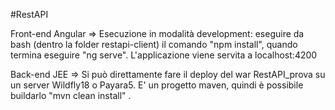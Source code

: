 #RestAPI

Front-end Angular => Esecuzione in modalità development: eseguire da bash (dentro la folder restapi-client) il comando "npm install", quando termina eseguire "ng serve". 
                     L'applicazione viene servita a localhost:4200
                     

Back-end JEE      => Si può direttamente fare il deploy del war RestAPI_prova su un server Wildfly18 o Payara5. 
                     E' un progetto maven, quindi è possibile buildarlo "mvn clean install" .
                    